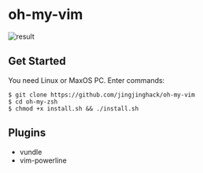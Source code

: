 # oh-my-vim
![result](https://raw.githubusercontent.com/jingjinghack/oh-my-vim/master/screenshots.png)

## Get Started
You need Linux or MaxOS PC.
Enter commands:
```
$ git clone https://github.com/jingjinghack/oh-my-vim
$ cd oh-my-zsh
$ chmod +x install.sh && ./install.sh
```
## Plugins
- vundle
- vim-powerline



